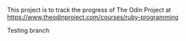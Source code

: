 This project is to track the progress of The Odin Project at https://www.theodinproject.com/courses/ruby-programming


Testing branch